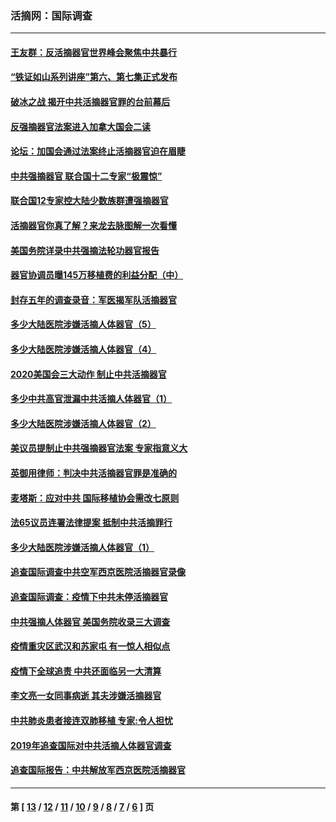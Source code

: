 ### 活摘网：国际调查
---
#### [王友群：反活摘器官世界峰会聚焦中共暴行](../../pages/nf5947/n13250738.md?03050430) 
#### [“铁证如山系列讲座”第六、第七集正式发布](../../pages/nf5947/n13106287.md?03050430) 
#### [破冰之战 揭开中共活摘器官罪的台前幕后](../../pages/nf5947/n13082457.md?03050430) 
#### [反强摘器官法案进入加拿大国会二读](../../pages/nf5947/n13033450.md?03050430) 
#### [论坛：加国会通过法案终止活摘器官迫在眉睫](../../pages/nf5947/n13029839.md?03050430) 
#### [中共强摘器官 联合国十二专家“极震惊”](../../pages/nf5947/n13024313.md?03050430) 
#### [联合国12专家控大陆少数族群遭强摘器官](../../pages/nf5947/n13023877.md?03050430) 
#### [活摘器官你真了解？来龙去脉图解一次看懂](../../pages/nf5947/n13013820.md?03050430) 
#### [美国务院详录中共强摘法轮功器官报告](../../pages/nf5947/n12944519.md?03050430) 
#### [器官协调员曝145万移植费的利益分配（中）](../../pages/nf5947/n12894547.md?03050430) 
#### [封存五年的调查录音：军医揭军队活摘器官](../../pages/nf5947/n12798692.md?03050430) 
#### [多少大陆医院涉嫌活摘人体器官（5）](../../pages/nf5947/n12768383.md?03050430) 
#### [多少大陆医院涉嫌活摘人体器官（4）](../../pages/nf5947/n12664434.md?03050430) 
#### [2020美国会三大动作 制止中共活摘器官](../../pages/nf5947/n12682004.md?03050430) 
#### [多少中共高官泄漏中共活摘人体器官（1）](../../pages/nf5947/n12671234.md?03050430) 
#### [多少大陆医院涉嫌活摘人体器官（2）](../../pages/nf5947/n12655589.md?03050430) 
#### [美议员提制止中共强摘器官法案 专家指意义大](../../pages/nf5947/n12630561.md?03050430) 
#### [英御用律师：判决中共活摘器官罪是准确的](../../pages/nf5947/n12580740.md?03050430) 
#### [麦塔斯：应对中共 国际移植协会需改七原则](../../pages/nf5947/n12514711.md?03050430) 
#### [法65议员连署法律提案 抵制中共活摘罪行](../../pages/nf5947/n12437047.md?03050430) 
#### [多少大陆医院涉嫌活摘人体器官（1）](../../pages/nf5947/n12414284.md?03050430) 
#### [追查国际调查中共空军西京医院活摘器官录像](../../pages/nf5947/n12348837.md?03050430) 
#### [追查国际调查：疫情下中共未停活摘器官](../../pages/nf5947/n12273415.md?03050430) 
#### [中共强摘人体器官 美国务院收录三大调查](../../pages/nf5947/n12181488.md?03050430) 
#### [疫情重灾区武汉和苏家屯 有一惊人相似点](../../pages/nf5947/n12150824.md?03050430) 
#### [疫情下全球追责 中共还面临另一大清算](../../pages/nf5947/n12070397.md?03050430) 
#### [李文亮一女同事病逝 其夫涉嫌活摘器官](../../pages/nf5947/n11957882.md?03050430) 
#### [中共肺炎患者接连双肺移植 专家:令人担忧](../../pages/nf5947/n11945516.md?03050430) 
#### [2019年追查国际对中共活摘人体器官调查](../../pages/nf5947/n11917733.md?03050430) 
#### [追查国际报告：中共解放军西京医院活摘器官](../../pages/nf5947/n11838359.md?03050430) 

---
#### 第 [ [13](./13.md?03050430) / [12](./12.md?03050430) / [11](./11.md?03050430) / [10](./10.md?03050430) / [9](./9.md?03050430) / [8](./8.md?03050430) / [7](./7.md?03050430) / [6](./6.md?03050430) ] 页
